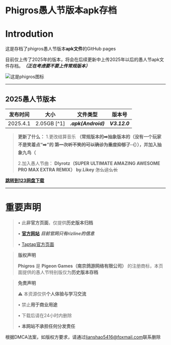 # Phigros愚人节版本apk存档
# Introdution
这是存档了phigros愚人节版本**apk文件**的GitHub pages

目前仅上传了2025年的版本，将会在后续更新中上传2025年以后的愚人节apk文件存档。***（正在考虑要不要上传常规版本）***

![这是phigros图标](https://img.tapimg.com/market/images/9000b8b031deabbd424b7f2f530ee162.png/appicon_m?t=1)

***

## 2025愚人节版本
| 发布时间 | 大小 | 文件类型 | 版本号 |
| ---- | --- | --- | --- |
| 2025.4.1 | 2.05GB [^1] | ***.apk(Android)*** | ***V3.12.0*** |

> **更新了什么：**
> 1.更改结算音乐 **（常规版本的➡️抽象版本的（没有一个玩家不是笑着点“➡️”的 ~~第一次听不笑的可以确诊为重度抑郁了（~~）），并加入抽象九鸟（**
>
> 2.加入愚人节曲： **Dlyrotz（SUPER ULTIMATE AMAZING AWESOME PRO MAX EXTRA REMIX） by.Likey** ~~怎么这么长~~

**[跳转到123网盘下载](https://www.123865.com/s/B0NFTd-Cr3Nh)**

***

# 重要声明

> • 此**非官方页面**，仅提供**历史版本归档**
>
> • **[官方网站](https://pigeongames.net/#bbst)** ***目前官网只有rizline的信息***
>
> • [Taptap官方页面](https://www.taptap.cn/app/165287)

> **版权声明**
>
> **Phigros** 是 **Pigeon Games（南京鸽游网络有限公司）** 的注册商标，本页面提供的愚人节特别版仅为**历史版本存档**

> **免责声明**
>
> ⚠ 本资源仅供**个人体验与学习交流**
>
> • 禁止**用于商业用途**
>
> • 下载后请在24小时内删除
>
> • **本网站不承担任何分发责任**

根据DMCA法案，如版权方要求，请通过<lianshao5416@foxmail.com>联系删除
